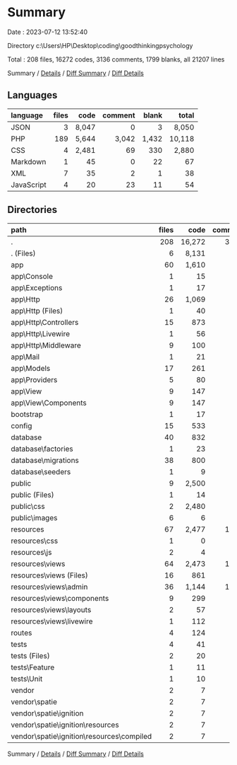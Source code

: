 # Summary

Date : 2023-07-12 13:52:40

Directory c:\\Users\\HP\\Desktop\\coding\\goodthinkingpsychology

Total : 208 files,  16272 codes, 3136 comments, 1799 blanks, all 21207 lines

Summary / [Details](details.md) / [Diff Summary](diff.md) / [Diff Details](diff-details.md)

## Languages
| language | files | code | comment | blank | total |
| :--- | ---: | ---: | ---: | ---: | ---: |
| JSON | 3 | 8,047 | 0 | 3 | 8,050 |
| PHP | 189 | 5,644 | 3,042 | 1,432 | 10,118 |
| CSS | 4 | 2,481 | 69 | 330 | 2,880 |
| Markdown | 1 | 45 | 0 | 22 | 67 |
| XML | 7 | 35 | 2 | 1 | 38 |
| JavaScript | 4 | 20 | 23 | 11 | 54 |

## Directories
| path | files | code | comment | blank | total |
| :--- | ---: | ---: | ---: | ---: | ---: |
| . | 208 | 16,272 | 3,136 | 1,799 | 21,207 |
| . (Files) | 6 | 8,131 | 2 | 28 | 8,161 |
| app | 60 | 1,610 | 228 | 445 | 2,283 |
| app\\Console | 1 | 15 | 7 | 6 | 28 |
| app\\Exceptions | 1 | 17 | 9 | 5 | 31 |
| app\\Http | 26 | 1,069 | 78 | 267 | 1,414 |
| app\\Http (Files) | 1 | 40 | 21 | 7 | 68 |
| app\\Http\\Controllers | 15 | 873 | 0 | 205 | 1,078 |
| app\\Http\\Livewire | 1 | 56 | 0 | 16 | 72 |
| app\\Http\\Middleware | 9 | 100 | 57 | 39 | 196 |
| app\\Mail | 1 | 21 | 14 | 10 | 45 |
| app\\Models | 17 | 261 | 16 | 79 | 356 |
| app\\Providers | 5 | 80 | 44 | 28 | 152 |
| app\\View | 9 | 147 | 60 | 50 | 257 |
| app\\View\\Components | 9 | 147 | 60 | 50 | 257 |
| bootstrap | 1 | 17 | 30 | 9 | 56 |
| config | 15 | 533 | 750 | 238 | 1,521 |
| database | 40 | 832 | 248 | 166 | 1,246 |
| database\\factories | 1 | 23 | 11 | 5 | 39 |
| database\\migrations | 38 | 800 | 228 | 156 | 1,184 |
| database\\seeders | 1 | 9 | 9 | 5 | 23 |
| public | 9 | 2,500 | 97 | 341 | 2,938 |
| public (Files) | 1 | 14 | 30 | 12 | 56 |
| public\\css | 2 | 2,480 | 67 | 329 | 2,876 |
| public\\images | 6 | 6 | 0 | 0 | 6 |
| resources | 67 | 2,477 | 1,713 | 516 | 4,706 |
| resources\\css | 1 | 0 | 0 | 1 | 1 |
| resources\\js | 2 | 4 | 23 | 8 | 35 |
| resources\\views | 64 | 2,473 | 1,690 | 507 | 4,670 |
| resources\\views (Files) | 16 | 861 | 31 | 208 | 1,100 |
| resources\\views\\admin | 36 | 1,144 | 1,657 | 229 | 3,030 |
| resources\\views\\components | 9 | 299 | 2 | 52 | 353 |
| resources\\views\\layouts | 2 | 57 | 0 | 6 | 63 |
| resources\\views\\livewire | 1 | 112 | 0 | 12 | 124 |
| routes | 4 | 124 | 56 | 36 | 216 |
| tests | 4 | 41 | 10 | 19 | 70 |
| tests (Files) | 2 | 20 | 3 | 10 | 33 |
| tests\\Feature | 1 | 11 | 4 | 5 | 20 |
| tests\\Unit | 1 | 10 | 3 | 4 | 17 |
| vendor | 2 | 7 | 2 | 1 | 10 |
| vendor\\spatie | 2 | 7 | 2 | 1 | 10 |
| vendor\\spatie\\ignition | 2 | 7 | 2 | 1 | 10 |
| vendor\\spatie\\ignition\\resources | 2 | 7 | 2 | 1 | 10 |
| vendor\\spatie\\ignition\\resources\\compiled | 2 | 7 | 2 | 1 | 10 |

Summary / [Details](details.md) / [Diff Summary](diff.md) / [Diff Details](diff-details.md)